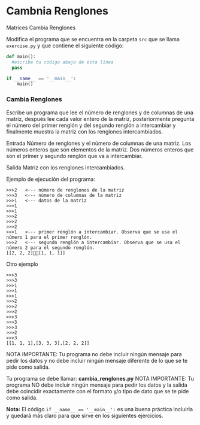 # Cambnia Renglones
Matrices Cambia Renglones

Modifica el programa que se encuentra en la carpeta `src` que se llama `exercise.py` y que contiene el siguiente código:

```python
def main():
  #escribe tu código abajo de esta línea
  pass

if __name__ == '__main__':
    main()
```

<h3>Cambia Renglones</h3>
Escribe un programa que lee el número de renglones y de columnas de una matriz, después lee cada valor entero de la matriz, posteriormente pregunta el número del primer renglón y del segundo renglón a intercambiar y finalmente muestra la matriz con los renglones intercambiados.

Entrada
Número de renglones y el número de columnas de una matriz.
Los números enteros que son elementos de la matriz.
Dos números enteros que son el primer y segundo renglón que va a intercambiar.

Salida
Matriz con los renglones intercambiados.

Ejemplo de ejecución del programa:
```
>>>2   <--- número de renglones de la matriz
>>>3   <--- número de columnas de la matriz
>>>1   <--- datos de la matriz
>>>1
>>>1
>>>2
>>>2
>>>2
>>>1   <--- primer renglón a intercambiar. Observa que se usa el número 1 para el primer renglón.
>>>2   <--- segundo renglón a intercambiar. Observa que se usa el número 2 para el segundo renglón.
[[2, 2, 2][1, 1, 1]]
```

Otro ejemplo
```
>>>3
>>>3
>>>1
>>>1
>>>1
>>>2
>>>2
>>>2
>>>3
>>>3
>>>3
>>>2
>>>3
[[1, 1, 1],[3, 3, 3],[2, 2, 2]]
```
NOTA IMPORTANTE: Tu programa no debe incluir ningún mensaje para pedir los datos y no debe incluir ningún mensaje diferente de lo que se te pide como salida. 

Tu programa se debe llamar: <b>cambia_renglones.py</b>
NOTA IMPORTANTE: Tu programa NO debe incluir ningún mensaje para pedir los datos y la salida debe coincidir exactamente con el formato y/o tipo de dato que se te pide como salida.

**Nota:** El código `if __name__ == '__main__':` es una buena práctica incluirla y quedará más claro para que sirve en los siguientes ejercicios.